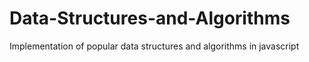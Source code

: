 # Data-Structures-and-Algorithms
Implementation of popular data structures and algorithms in javascript
